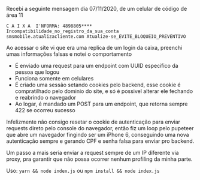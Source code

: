 Recebi a seguinte mensagem dia 07/11/2020, de um celular de código de área 11

```
C A I X A  I'NFORMA: 4898805**** Incompatibilidade_no_registro_da_sua_conta smsmobile.atualizacliente.com Atualize-se_EVITE_BLOQUEIO_PREVENTIVO
```

Ao acessar o site vi que era uma replica de um login da caixa, preenchi umas informações falsas e notei o comportamento

 * É enviado uma request para um endpoint com UUID especifico da pessoa que logou
 * Funciona somente em celulares
 * É criado uma sessão setando cookies pelo backend, esse cookie é compratilhado pelo dominio do site, e só é possivel alterar ele fechando e reabrindo o navegador 
 * Ao logar, é mandado um POST para um endpoint, que retorna sempre 422 se ocorreu sucesso

Infelizmente não consigo resetar o cookie de autenticação para enviar requests direto pelo console do navegador, então fiz um loop pelo pupeteer que abre um navegador fingindo ser um iPhone 6, conseguindo uma nova autenticação sempre e gerando CPF e senha falsa para enviar pro backend.

Um passo a mais seria enviar a request sempre de um IP diferente via proxy, pra garantir que não possa ocorrer nenhum profiling da minha parte.

Uso:
`yarn && node index.js` ou `npm install && node index.js`
